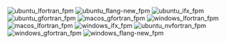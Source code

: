  ![ubuntu_lfortran_fpm](https://img.shields.io/badge/ubuntu_lfortran_fpm-failing-red) ![ubuntu_flang-new_fpm](https://img.shields.io/badge/ubuntu_flang--new_fpm-failing-red) ![ubuntu_ifx_fpm](https://img.shields.io/badge/ubuntu_ifx_fpm-passing-brightgreen) ![ubuntu_gfortran_fpm](https://img.shields.io/badge/ubuntu_gfortran_fpm-passing-brightgreen) ![macos_gfortran_fpm](https://img.shields.io/badge/macos_gfortran_fpm-passing-brightgreen) ![windows_lfortran_fpm](https://img.shields.io/badge/windows_lfortran_fpm-failing-red) ![macos_lfortran_fpm](https://img.shields.io/badge/macos_lfortran_fpm-failing-red) ![windows_ifx_fpm](https://img.shields.io/badge/windows_ifx_fpm-passing-brightgreen) ![ubuntu_nvfortran_fpm](https://img.shields.io/badge/ubuntu_nvfortran_fpm-passing-brightgreen) ![windows_gfortran_fpm](https://img.shields.io/badge/windows_gfortran_fpm-passing-brightgreen) ![windows_flang-new_fpm](https://img.shields.io/badge/windows_flang--new_fpm-failing-red)
